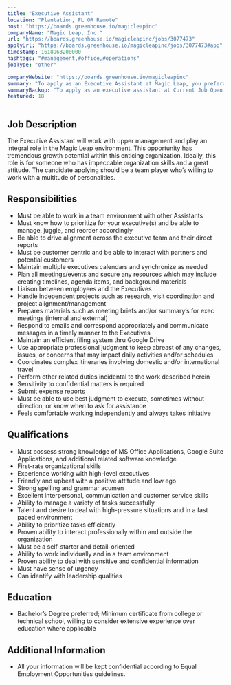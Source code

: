 ```yaml
---
title: "Executive Assistant"
location: "Plantation, FL OR Remote"
host: "https://boards.greenhouse.io/magicleapinc"
companyName: "Magic Leap, Inc."
url: "https://boards.greenhouse.io/magicleapinc/jobs/3077473"
applyUrl: "https://boards.greenhouse.io/magicleapinc/jobs/3077473#app"
timestamp: 1618963200000
hashtags: "#management,#office,#operations"
jobType: "other"

companyWebsite: "https://boards.greenhouse.io/magicleapinc"
summary: "To apply as an Executive Assistant at Magic Leap, you preferably need to have experience working with high-level executives."
summaryBackup: "To apply as an executive assistant at Current Job Openings at Magic Leap, Inc., you preferably need to have some knowledge of: #management, #office."
featured: 18
---
```


## Job Description 

The Executive Assistant will work with upper management and play an integral role in the Magic Leap environment. This opportunity has tremendous growth potential within this enticing organization. Ideally, this role is for someone who has impeccable organization skills and a great attitude. The candidate applying should be a team player who’s willing to work with a multitude of personalities. 

## Responsibilities

*   Must be able to work in a team environment with other Assistants
*   Must know how to prioritize for your executive(s) and be able to manage, juggle, and reorder accordingly 
*   Be able to drive alignment across the executive team and their direct reports
*   Must be customer centric and be able to interact with partners and potential customers
*   Maintain multiple executives calendars and synchronize as needed
*   Plan all meetings/events and secure any resources which may include creating timelines, agenda items, and background materials
*   Liaison between employees and the Executives
*   Handle independent projects such as research, visit coordination and project alignment/management
*   Prepares materials such as meeting briefs and/or summary’s for exec meetings (internal and external)
*   Respond to emails and correspond appropriately and communicate messages in a timely manner to the Executives
*   Maintain an efficient filing system thru Google Drive
*   Use appropriate professional judgment to keep abreast of any changes, issues, or concerns that may impact daily activities and/or schedules
*   Coordinates complex itineraries involving domestic and/or international travel
*   Perform other related duties incidental to the work described herein
*   Sensitivity to confidential matters is required
*   Submit expense reports
*   Must be able to use best judgment to execute, sometimes without direction, or know when to ask for assistance
*   Feels comfortable working independently and always takes initiative

##  Qualifications

*   Must possess strong knowledge of MS Office Applications, Google Suite Applications, and additional related software knowledge 
*   First-rate organizational skills
*   Experience working with high-level executives
*   Friendly and upbeat with a positive attitude and low ego
*   Strong spelling and grammar acumen
*   Excellent interpersonal, communication and customer service skills
*   Ability to manage a variety of tasks successfully
*   Talent and desire to deal with high-pressure situations and in a fast paced environment
*   Ability to prioritize tasks efficiently
*   Proven ability to interact professionally within and outside the organization
*   Must be a self-starter and detail-oriented
*   Ability to work individually and in a team environment
*   Proven ability to deal with sensitive and confidential information
*   Must have sense of urgency
*   Can identify with leadership qualities

##  Education

*   Bachelor’s Degree preferred; Minimum certificate from college or technical school, willing to consider extensive experience over education where applicable

##  Additional Information

*   All your information will be kept confidential according to Equal Employment Opportunities guidelines.

